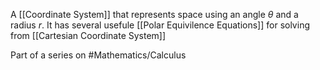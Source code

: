 A [[Coordinate System]] that represents space using an angle $\theta$ and a radius $r$. It has several usefule [[Polar Equivilence Equations]] for solving from [[Cartesian Coordinate System]]

Part of a series on #Mathematics/Calculus 